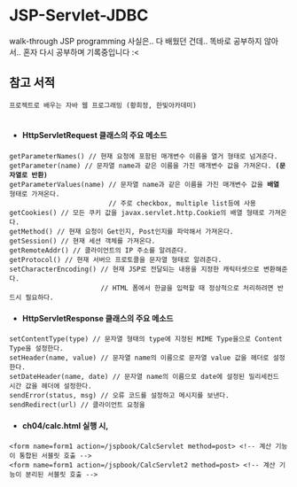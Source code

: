 # JSP-Servlet-JDBC
walk-through JSP programming
사실은.. 다 배웠던 건데.. 똑바로 공부하지 않아서.. 혼자 다시 공부하며 기록중입니다 :<
<br/>
## 참고 서적
`프로젝트로 배우는 자바 웹 프로그래밍 (황희정, 한빛아카데미)`
<br/><br/>

- #### HttpServletRequest 클래스의 주요 메소드
<pre><code>getParameterNames() // 현재 요청에 포함된 매개변수 이름을 열거 형태로 넘겨준다.
getParameter(name) // 문자열 name과 같은 이름을 가진 매개변수 값을 가져온다. <strong>(문자열로 반환)</strong>
getParameterValues(name) // 문자열 name과 같은 이름을 가진 매개변수 값을 <strong>배열</strong> 형태로 가져온다.
                         // 주로 checkbox, multiple list등에 사용
getCookies() // 모든 쿠키 값을 javax.servlet.http.Cookie의 배열 형태로 가져온다.
getMethod() // 현재 요청이 Get인지, Post인지를 파악해서 가져온다.
getSession() // 현재 세션 객체를 가져온다.
getRemoteAddr() // 클라이언트의 IP 주소를 알려준다.
getProtocol() // 현재 서버으 프로토콜을 문자열 형태로 알려준다.
setCharacterEncoding() // 현재 JSP로 전달되는 내용을 지정한 캐릭터셋으로 변환해준다.
                       // HTML 폼에서 한글을 입력할 때 정상적으로 처리하려면 반드시 필요하다.
</code></pre>
- #### HttpServletResponse 클래스의 주요 메소드
<pre><code>setContentType(type) // 문자열 형태의 type에 지정된 MIME Type을으로 Content Type을 설정한다.
setHeader(name, value) // 문자열 name의 이름으로 문자열 value 값을 헤더로 설정한다.
setDateHeader(name, date) // 문자열 name의 이름으로 date에 설정된 밀리세컨드 시간 값을 헤더에 설정한다.
sendError(status, msg) // 오류 코드를 설정하고 메시지를 보낸다.
sendRedirect(url) // 클라이언트 요청을 
</code></pre>


- #### ch04/calc.html 실행 시, 
```
<form name=form1 action=/jspbook/CalcServlet method=post> <!-- 계산 기능이 통합된 서블릿 호출 -->
<form name=form1 action=/jspbook/CalcServlet2 method=post> <!-- 계산 기능이 분리된 서블릿 호출 -->
```

